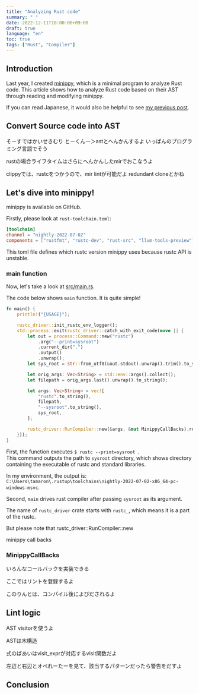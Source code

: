 ```yaml
---
title: "Analyzing Rust code"
summary: " "
date: 2022-12-11T18:00:00+09:00
draft: true
language: "en"
toc: true
tags: ["Rust", "Compiler"]
---
```


## Introduction

Last year, I created [minippy](https://github.com/tamaroning/minippy), which is a minimal program to analyze Rust code.
This article shows how to analyze Rust code based on their AST through reading and modifying minippy.

If you can read Japanese, it would also be helpful to see [my previous post](https://blog.kmc.gr.jp/entry/2022/07/05/232030).

## Convert Source code into AST

そーすではかいせきむり
とーくんー＞astとへんかんするよ
いっぱんのプログラミング言語でそう

rustの場合ライフタイムはさらにへんかんしたmirでおこなうよ

clippyでは、rustcをつかうので、mir lintが可能だよ
redundant cloneとかね

## Let's dive into minippy!

minippy is available on GitHub.

Firstly, please look at `rust-toolchain.toml`:
```toml
[toolchain]
channel = "nightly-2022-07-02"
components = ["rustfmt", "rustc-dev", "rust-src", "llvm-tools-preview"]
```

This toml file defines which rustc version minippy uses because rustc API is unstable.

### main function

Now, let's take a look at [src/main.rs](https://github.com/tamaroning/minippy/blob/54b62d1956cba4522c30371de2088b25ea506234/).

The code below shows `main` function. It is quite simple! 

```rust
fn main() {
    println!("{USAGE}");

    rustc_driver::init_rustc_env_logger();
    std::process::exit(rustc_driver::catch_with_exit_code(move || {
        let out = process::Command::new("rustc")
            .arg("--print=sysroot")
            .current_dir(".")
            .output()
            .unwrap();
        let sys_root = str::from_utf8(&out.stdout).unwrap().trim().to_string();

        let orig_args: Vec<String> = std::env::args().collect();
        let filepath = orig_args.last().unwrap().to_string();

        let args: Vec<String> = vec![
            "rustc".to_string(),
            filepath,
            "--sysroot".to_string(),
            sys_root,
        ];

        rustc_driver::RunCompiler::new(&args, &mut MinippyCallBacks).run()
    }));
}
```

First, the function executes `$ rustc --print=sysroot `.  
This command outputs the path to `sysroot` directory, which shows directory containing the executable of rustc and standard libraries.

In my environment, the output is:
`C:\Users\tamaron\.rustup\toolchains\nightly-2022-07-02-x86_64-pc-windows-msvc`.

Second, `main` drives rust compiler after passing `sysroot` as its argument.

The name of `rustc_driver` crate starts with `rustc_`, which means it is a part of the rustc.

But please note that rustc_driver::RunCompiler::new

minippy call backs

### MinippyCallBacks

いろんなコールバックを実装できる

ここではリントを登録するよ

このりんとは、コンパイル後によびだされるよ

## Lint logic

AST visitorを使うよ

ASTは木構造

式のばあいはvisit_exprが対応するvisit関数だよ

左辺と右辺とオペれーたーを見て、該当するパターンだったら警告をだすよ

## Conclusion